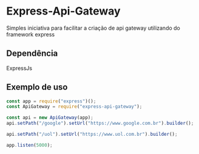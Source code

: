 # Express-Api-Gateway

Simples iniciativa para facilitar a criação de api gateway utilizando do framework express

## Dependência

ExpressJs

## Exemplo de uso

```javascript
const app = require("express")();
const ApiGateway = require("express-api-gateway");

const api = new ApiGateway(app);
api.setPath("/google").setUrl("https://www.google.com.br").builder();

api.setPath("/uol").setUrl("https://www.uol.com.br").builder();

app.listen(5000);
```
